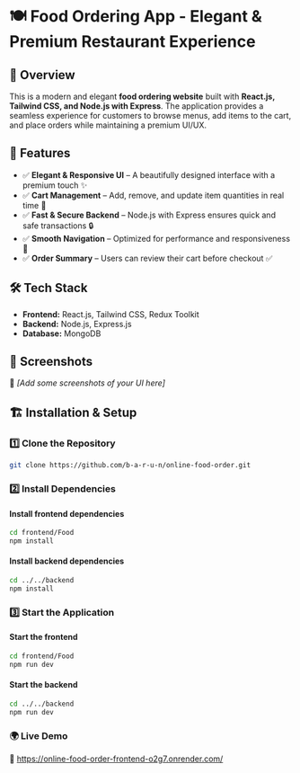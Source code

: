 # 🍽️ Food Ordering App - Elegant & Premium Restaurant Experience  

## 📌 Overview  
This is a modern and elegant **food ordering website** built with **React.js, Tailwind CSS, and Node.js with Express**. The application provides a seamless experience for customers to browse menus, add items to the cart, and place orders while maintaining a premium UI/UX.  

## 🚀 Features  
- ✅ **Elegant & Responsive UI** – A beautifully designed interface with a premium touch ✨  
- ✅ **Cart Management** – Add, remove, and update item quantities in real time 🛒  
- ✅ **Fast & Secure Backend** – Node.js with Express ensures quick and safe transactions 🔒  
- ✅ **Smooth Navigation** – Optimized for performance and responsiveness 📱  
- ✅ **Order Summary** – Users can review their cart before checkout ✅  

## 🛠️ Tech Stack  
- **Frontend:** React.js, Tailwind CSS, Redux Toolkit  
- **Backend:** Node.js, Express.js  
- **Database:** MongoDB  

## 📸 Screenshots  
🚀 *[Add some screenshots of your UI here]*  

## 🏗️ Installation & Setup  

### 1️⃣ Clone the Repository  
```sh
git clone https://github.com/b-a-r-u-n/online-food-order.git
```

### 2️⃣ Install Dependencies

#### Install frontend dependencies
```sh
cd frontend/Food
npm install
```

#### Install backend dependencies
```sh
cd ../../backend
npm install
```

### 3️⃣ Start the Application

#### Start the frontend
```sh
cd frontend/Food
npm run dev
```

#### Start the backend
```sh
cd ../../backend
npm run dev
```

### 🌍 Live Demo
🔗 https://online-food-order-frontend-o2g7.onrender.com/

